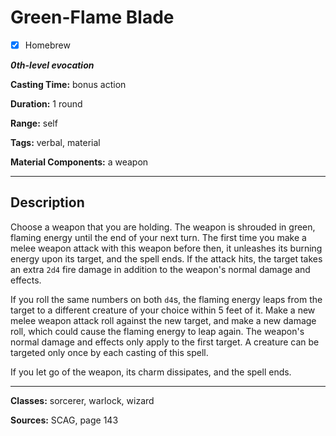 # Green-Flame Blade

- [x] Homebrew

***0th-level evocation***

**Casting Time:** bonus action

**Duration:** 1 round

**Range:** self

**Tags:** verbal, material

**Material Components:** a weapon

---

## Description
Choose a weapon that you are holding. The weapon is shrouded in green, flaming energy until the end of your next turn. The first time you make a melee weapon attack with this weapon before then, it unleashes its burning energy upon its target, and the spell ends. If the attack hits, the target takes an extra `2d4` fire damage in addition to the weapon's normal damage and effects. 

If you roll the same numbers on both `d4`s, the flaming energy leaps from the target to a different creature of your choice within 5 feet of it. Make a new melee weapon attack roll against the new target, and make a new damage roll, which could cause the flaming energy to leap again. The weapon's normal damage and effects only apply to the first target. A creature can be targeted only once by each casting of this spell.

If you let go of the weapon, its charm dissipates, and the spell ends.

---

**Classes:** sorcerer, warlock, wizard

**Sources:** SCAG, page 143
